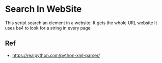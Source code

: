 # Search In WebSite

This script search an element in a website: 
It gets the whole URL website 
It uses bs4 to look for a string in every page


 ## Ref

* https://realpython.com/python-xml-parser/
